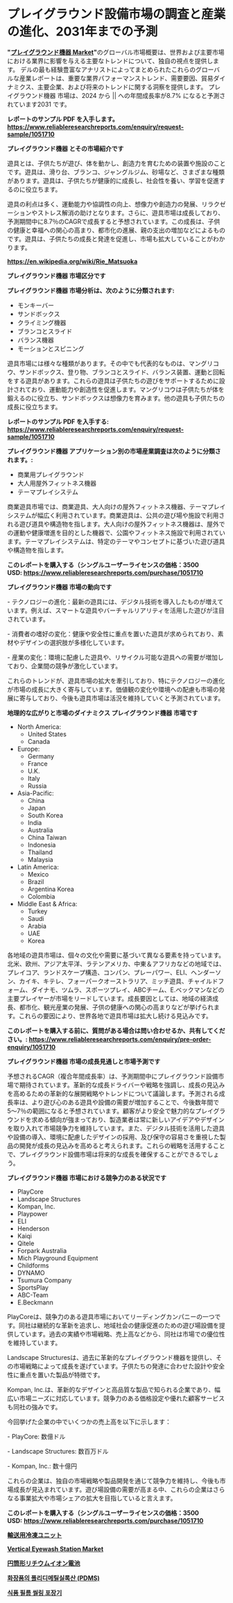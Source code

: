 <p><h1>プレイグラウンド設備市場の調査と産業の進化、2031年までの予測</h1></p><p><strong>"<a href="https://www.reliableresearchreports.com/playground-equipment-r1051710">プレイグラウンド機器 Market</a>"</strong>のグローバル市場概要は、世界および主要市場における業界に影響を与える主要なトレンドについて、独自の視点を提供します。 デルの最も経験豊富なアナリストによってまとめられたこれらのグローバルな産業レポートは、重要な業界パフォーマンストレンド、需要要因、貿易ダイナミクス、主要企業、および将来のトレンドに関する洞察を提供します。 プレイグラウンド機器 市場は、2024 から || への年間成長率が8.7% になると予測されています2031 です。</p>
<p><strong>レポートのサンプル PDF を入手します。</strong><strong><a href="https://www.reliableresearchreports.com/enquiry/request-sample/1051710">https://www.reliableresearchreports.com/enquiry/request-sample/1051710</a></strong></p>
<p><strong>プレイグラウンド機器 とその市場紹介です</strong></p>
<p><p>遊具とは、子供たちが遊び、体を動かし、創造力を育むための装置や施設のことです。遊具は、滑り台、ブランコ、ジャングルジム、砂場など、さまざまな種類があります。遊具は、子供たちが健康的に成長し、社会性を養い、学習を促進するのに役立ちます。</p><p>遊具の利点は多く、運動能力や協調性の向上、想像力や創造力の発展、リラクゼーションやストレス解消の助けとなります。さらに、遊具市場は成長しており、予測期間中に8.7％のCAGRで成長すると予想されています。この成長は、子供の健康と幸福への関心の高まり、都市化の進展、親の支出の増加などによるものです。遊具は、子供たちの成長と発達を促進し、市場も拡大していることがわかります。</p><a href="https://en.wikipedia.org/wiki/Rie_Matsuoka"></a></p>
<p><strong><a href="https://en.wikipedia.org/wiki/Rie_Matsuoka">https://en.wikipedia.org/wiki/Rie_Matsuoka</a></strong></p>
<p><strong>プレイグラウンド機器&nbsp;市場区分です</strong><strong></strong></p>
<p><strong>プレイグラウンド機器 市場分析は、次のように分類されます:</strong>&nbsp;</p>
<p><ul><li>モンキーバー</li><li>サンドボックス</li><li>クライミング機器</li><li>ブランコとスライド</li><li>バランス機器</li><li>モーションとスピニング</li></ul></p>
<p><p>遊具市場には様々な種類があります。その中でも代表的なものは、マングリコウ、サンドボックス、登り物、ブランコとスライド、バランス装置、運動と回転をする遊具があります。これらの遊具は子供たちの遊びをサポートするために設計されており、運動能力や創造性を促進します。マングリコウは子供たちが体を鍛えるのに役立ち、サンドボックスは想像力を育みます。他の遊具も子供たちの成長に役立ちます。</p></p>
<p><strong>レポートのサンプル PDF を入手する: <a href="https://www.reliableresearchreports.com/enquiry/request-sample/1051710">https://www.reliableresearchreports.com/enquiry/request-sample/1051710</a></strong></p>
<p><strong> プレイグラウンド機器 アプリケーション別の市場産業調査は次のように分類されます。:</strong></p>
<p><ul><li>商業用プレイグラウンド</li><li>大人用屋外フィットネス機器</li><li>テーマプレイシステム</li></ul></p>
<p><p>商業遊具市場では、商業遊具、大人向けの屋外フィットネス機器、テーマプレイシステムが幅広く利用されています。商業遊具は、公共の遊び場や施設で利用される遊び道具や構造物を指します。大人向けの屋外フィットネス機器は、屋外での運動や健康増進を目的とした機器で、公園やフィットネス施設で利用されています。テーマプレイシステムは、特定のテーマやコンセプトに基づいた遊び道具や構造物を指します。</p></p>
<p><strong>このレポートを購入する（シングルユーザーライセンスの価格：3500 USD:</strong><strong>&nbsp;<a href="https://www.reliableresearchreports.com/purchase/1051710">https://www.reliableresearchreports.com/purchase/1051710</a></strong></p>
<p><strong>プレイグラウンド機器 市場の動向です</strong></p>
<p><p>- テクノロジーの進化：最新の遊具には、デジタル技術を導入したものが増えています。例えば、スマートな遊具やバーチャルリアリティを活用した遊びが注目されています。</p><p>- 消費者の嗜好の変化：健康や安全性に重点を置いた遊具が求められており、素材やデザインの選択肢が多様化しています。</p><p>- 産業の変化：環境に配慮した遊具や、リサイクル可能な遊具への需要が増加しており、企業間の競争が激化しています。</p><p>これらのトレンドが、遊具市場の拡大を牽引しており、特にテクノロジーの進化が市場の成長に大きく寄与しています。価値観の変化や環境への配慮も市場の発展に寄与しており、今後も遊具市場は活況を維持していくと予測されています。</p></p>
<p><strong>地理的な広がりと市場のダイナミクス プレイグラウンド機器 市場です</strong></p>
<p><ul>
    <li>
        North America:
        <ul>
            <li>United States</li>
            <li>Canada</li>
        </ul>
    </li>
    <li>
        Europe:
        <ul>
            <li>Germany</li>
            <li>France</li>
            <li>U.K.</li>
            <li>Italy</li>
            <li>Russia</li>
        </ul>
    </li>
    <li>
        Asia-Pacific:
        <ul>
            <li>China</li>
            <li>Japan</li>
            <li>South Korea</li>
            <li>India</li>
            <li>Australia</li>
            <li>China Taiwan</li>
            <li>Indonesia</li>
            <li>Thailand</li>
            <li>Malaysia</li>
        </ul>
    </li>
    <li>
        Latin America:
        <ul>
            <li>Mexico</li>
            <li>Brazil</li>
            <li>Argentina Korea</li>
            <li>Colombia</li>
        </ul>
    </li>
    <li>
        Middle East & Africa:
        <ul>
            <li>Turkey</li>
            <li>Saudi</li>
            <li>Arabia</li>
            <li>UAE</li>
            <li>Korea</li>
        </ul>
    </li>
    </ul></p>
<p><p>各地域の遊具市場は、個々の文化や需要に基づいて異なる要素を持っています。北米、欧州、アジア太平洋、ラテンアメリカ、中東＆アフリカなどの地域では、プレイコア、ランドスケープ構造、コンパン、プレーパワー、ELI、ヘンダーソン、カイキ、キテレ、フォーパークオーストラリア、ミッチ遊具、チャイルドフォーム、ダイナモ、ツムラ、スポーツプレイ、ABCチーム、E.ベックマンなどの主要プレイヤーが市場をリードしています。成長要因としては、地域の経済成長、都市化、観光産業の発展、子供の健康への関心の高まりなどが挙げられます。これらの要因により、世界各地で遊具市場は拡大し続ける見込みです。</p></p>
<p><strong>このレポートを購入する前に、質問がある場合は問い合わせるか、共有してください。:&nbsp;<a href="https://www.reliableresearchreports.com/enquiry/pre-order-enquiry/1051710">https://www.reliableresearchreports.com/enquiry/pre-order-enquiry/1051710</a></strong></p>
<p><strong>プレイグラウンド機器 市場の成長見通しと市場予測です</strong></p>
<p><p>予想されるCAGR（複合年間成長率）は、予測期間中にプレイグラウンド設備市場で期待されています。革新的な成長ドライバーや戦略を強調し、成長の見込みを高めるための革新的な展開戦略やトレンドについて議論します。予測される成長率は、より遊び心のある遊具や設備の需要が増加することで、今後数年間で5〜7％の範囲になると予想されています。顧客がより安全で魅力的なプレイグラウンドを求める傾向が強まっており、製造業者は常に新しいアイデアやデザインを取り入れて市場競争力を維持しています。また、デジタル技術を活用した遊具や設備の導入、環境に配慮したデザインの採用、及び保守の容易さを重視した製品の開発が成長の見込みを高めると考えられます。これらの戦略を活用することで、プレイグラウンド設備市場は将来的な成長を確保することができるでしょう。</p></p>
<p><strong>プレイグラウンド機器 市場における競争力のある状況です</strong></p>
<p><ul><li>PlayCore</li><li>Landscape Structures</li><li>Kompan, Inc.</li><li>Playpower</li><li>ELI</li><li>Henderson</li><li>Kaiqi</li><li>Qitele</li><li>Forpark Australia</li><li>Mich Playground Equipment</li><li>Childforms</li><li>DYNAMO</li><li>Tsumura Company</li><li>SportsPlay</li><li>ABC-Team</li><li>E.Beckmann</li></ul></p>
<p><p>PlayCoreは、競争力のある遊具市場においてリーディングカンパニーの一つです。同社は継続的な革新を追求し、地域社会の健康促進のための遊び場設備を提供しています。過去の実績や市場戦略、売上高などから、同社は市場での優位性を維持しています。</p><p>Landscape Structuresは、過去に革新的なプレイグラウンド機器を提供し、その市場戦略によって成長を遂げています。子供たちの発達に合わせた設計や安全性に重点を置いた製品が特徴です。</p><p>Kompan, Inc.は、革新的なデザインと高品質な製品で知られる企業であり、幅広い市場ニーズに対応しています。競争力のある価格設定や優れた顧客サービスも同社の強みです。</p><p>今回挙げた企業の中でいくつかの売上高を以下に示します：</p><p>- PlayCore: 数億ドル</p><p>- Landscape Structures: 数百万ドル</p><p>- Kompan, Inc.: 数十億円</p><p>これらの企業は、独自の市場戦略や製品開発を通じて競争力を維持し、今後も市場成長が見込まれています。遊び場設備の需要が高まる中、これらの企業はさらなる事業拡大や市場シェアの拡大を目指していると言えます。</p></p>
<p><strong>このレポートを購入する（シングルユーザーライセンスの価格：3500 USD:</strong>&nbsp;<strong><a href="https://www.reliableresearchreports.com/purchase/1051710">https://www.reliableresearchreports.com/purchase/1051710</a></strong></p>
<p><strong><p><a href="https://github.com/zjkmgcs938405/Market-Research-Report-List-4/blob/main/947200679114.md">輸送用冷凍ユニット</a></p><p><a href="https://www.linkedin.com/pulse/vertical-eyewash-station-market-growth-outlook-from-2024-rlmbc?trackingId=1eewoPwfTLSSY5DlMIh42w%3D%3D">Vertical Eyewash Station Market</a></p><p><a href="https://github.com/roulaayoub-saad/Market-Research-Report-List-3/blob/main/383731779115.md">円筒形リチウムイオン電池</a></p><p><a href="https://github.com/rcabello548/Market-Research-Report-List-3/blob/main/281881098102.md">화장품의 폴리디메틸실록산 (PDMS)</a></p><p><a href="https://github.com/Nicolasrown5/Market-Research-Report-List-2/blob/main/986196698103.md">식품 필름 씰링 포장기</a></p></strong></p>